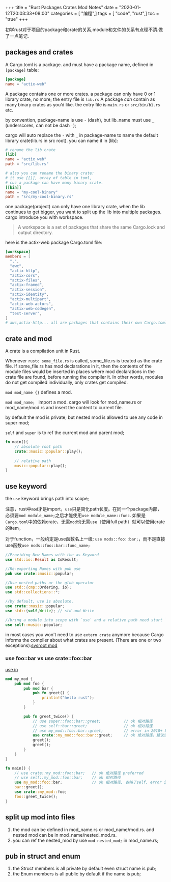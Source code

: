 +++
title = "Rust Packages Crates Mod Notes"
date = "2020-01-12T20:03:33+08:00"
categories = [ "编程",]
tags = [ "code", "rust",]
toc = "true"
+++


初学rust对于项目的package和crate的关系,module和文件的关系有点理不清.做了一点笔记.

## packages and crates
A Cargo.toml is a package. and must have a package name, defined in `[package]` table:

```toml
[package]
name = "actix-web"
```

<!--more-->

A package contains one or more crates. 
a package can only have 0 or 1 library crate, no more; the entry file is `lib.rs`
A package *can* contain as many binary crates as you’d like. the entry file is `main.rs` or `src/bin/b1.rs` etc.

by convention, package-name is use `-` (dash), but lib_name must use `_` (underscores, can not be dash `-`);

cargo will auto replace the `-` with `_` in package-name to name the  default library crate(lib.rs in src root). you can name it in [lib]:

```toml
# rename the lib crate
[lib]
name = "actix_web"
path = "src/lib.rs"

# also you can rename the binary crate:
# it use [[]], array of table in toml, 
# cuz a package can have many binary crate.
[[bin]]
name = "my-cool-binary"
path = "src/my-cool-binary.rs"
```

one package(project) can only have one library crate, when the lib continues to get bigger, you want to split up the lib into multiple packages.
cargo introduce you with workspace.

> A workspace is a set of packages that share the same Cargo.lock and output directory.

here is the actix-web package Cargo.toml file:

```toml
[workspace]
members = [
  ".",
  "awc",
  "actix-http",
  "actix-cors",
  "actix-files",
  "actix-framed",
  "actix-session",
  "actix-identity",
  "actix-multipart",
  "actix-web-actors",
  "actix-web-codegen",
  "test-server",
]
# awc,actix-http... all are packages that contains their own Cargo.toml and src/lib.rs; 
``` 
## crate and mod
A crate is a compilation unit in Rust. 

Whenever `rustc some_file.rs` is called, some_file.rs is treated as the crate file. 
If some_file.rs has mod declarations in it, then the contents of the module files would be inserted 
in places where mod declarations in the crate file are found, before running the compiler it. 
In other words, modules do not get compiled individually, only crates get compiled.

`mod mod_name {}` defines a mod.

`mod mod_name; ` import a mod. cargo will look for mod_name.rs or mod_name/mod.rs and insert the content to current file.

by default the mod is private; but nested mod is allowed to use any code in super mod;

`self` and `super` is to ref the current mod and parent mod;

```rust
fn main(){
    // absolute root path
    crate::music::popular::play();
              
    // relative path
    music::popular::play();
}
```

## use keyword

the `use` keyword brings path into scope;

注意，rust中`mod`才是import，`use`只是简化path长度。在同一个package内部，必须要`mod module_name;`之后才能使用`use module_name::func`.
如果是`Cargo.toml`中的依赖crate，无需`mod`也无需`use`（使用full path）就可以使用crate的item。

对于function，一般约定是use函数名上一级: `use mods::foo::bar;`，而不是直接use函数`use mods::foo::bar::func_name;`

```rust
//Providing New Names with the as Keyword
use std::io::Result as IoResult;

//Re-exporting Names with pub use
pub use crate::music::popular;

//Use nested paths or the glob operator
use std::{cmp::Ordering, io};
use std::collections::*;

//by default, use is absolute.
use crate::music::popular;
use std::{self,Write}; // std and Write 

//bring a module into scope with `use` and a relative path need start `self`:
use self::music::popular;
```
in most cases you won't need to use `extern crate` anymore because Cargo informs the compiler about what crates are present. (There are one or two exceptions):[sysroot mod](https://doc.rust-lang.org/edition-guide/rust-2018/path-changes.html#an-exception)

### use foo::bar vs use crate::foo::bar
[use in ](https://doc.rust-lang.org/reference/items/use-declarations.html#use-paths)
```rust
mod my_mod {
    pub mod foo {
        pub mod bar {
            pub fn greet() {
                println!("hello rust");
            }
        }

        pub fn greet_twice() {
            // use super::foo::bar::greet;          // ok 相对路径
            // use self::bar::greet;                // ok 相对路径
            // use my_mod::foo::bar::greet;         // error in 2018+ but ok in 2015 edition.
            use crate::my_mod::foo::bar::greet;     // ok 绝对路径，建议使用
            greet();
            greet();
        }
    }
}

fn main() {
    // use crate::my_mod::foo::bar;   // ok 绝对路径 preferred
    // use self::my_mod::foo::bar;    // ok 相对路径
    use my_mod::foo::bar;             // ok 相对路径, 省略了self, error in 2015 edition: relative paths are not allowed without `self`;
    bar::greet();
    use crate::my_mod::foo;
    foo::greet_twice();
}
```

## split up mod into files
1. the mod can be defined in mod_name.rs or mod_name/mod.rs. and nested mod can be in mod_name/nested_mod.rs.
2. you can ref the nested_mod by use `mod nested_mod;` in mod_name.rs;

## pub in struct and enum
1. the Struct members is all private by default even struct name is pub;
2. the Enum members is all public by default if the name is pub;
